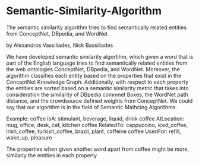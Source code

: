 # Semantic-Similarity-Algorithm
The semantic similarity algorithm tries to find semantically related entities from ConceptNet, DBpedia, and WordNet

by Alexandros Vassiliades, Nick Bassiliades

We have developed semantic similarity algortihm, which given a word that is part of the English language tries to find semantically
related entities from the web ontologies ConceptNet, DBpedia, and WordNet. Moreover, the algorithm classifies each entity based on the 
properties that exist in the ConceptNet Knowledge Graph. Additionally, with respect to each property the entities are sorted based on
a semantic similarity metric that takes into consideration the similarity of DBpedia commnet Boxes, the WordNet path distance, and 
the crowdsource defined weights from ConceptNet. We could say that our algorithm is in the field of Semantic Mathcing Algorithms.

Example:
          coffee IsA: stimulant, beverage, liquid, drink
          coffee AtLocation: mug, office, desk, caf, kitchen
          coffee RelatedTo: cappuccino, iced_coffee, irish_coffee, turkish_coffee, brazil, plant,           caffeine
          coffee UsedFor: refill, wake_up, pleasure
          
The properties when given another word apart from coffee might be more, similarly the entities in each property
